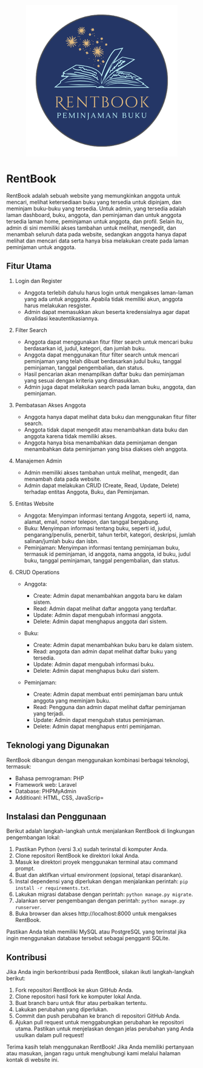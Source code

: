 <p align="center"><a href="#" target="_blank"><img src="https://github.com/fathiamaliah/pemweb/blob/cd05ae3ca746bf99a9b4c3612b871672f3866adb/4.png" width="400" alt="Laravel Logo"></a></p>

# RentBook

RentBook adalah sebuah website yang memungkinkan anggota untuk mencari, melihat ketersediaan buku yang tersedia untuk dipinjam, dan meminjam buku-buku yang tersedia. Untuk admin, yang tersedia adalah laman dashboard,  buku, anggota, dan peminjaman dan untuk anggota tersedia laman home, peminjaman untuk anggota, dan profil. Selain itu,  admin di sini memiliki akses tambahan untuk melihat, mengedit, dan menambah  seluruh data pada website, sedangkan anggota hanya dapat melihat dan mencari data serta hanya bisa melakukan create pada laman peminjaman untuk anggota.

## Fitur Utama

1. Login dan Register
   - Anggota terlebih dahulu harus login untuk mengakses laman-laman yang ada untuk angggota. Apabila tidak memiliki akun, anggota harus melakukan resgister.
   - Admin dapat memasukkan akun beserta kredensialnya agar dapat divalidasi keautentikasiannya.
     
2. Filter Search
   - Anggota dapat menggunakan fitur filter search untuk mencari buku berdasarkan id, judul, kategori, dan jumlah buku.
   - Anggota dapat menggunakan fitur filter search untuk mencari peminjaman yang telah dibuat berdasarkan judul buku, tanggal peminjaman, tanggal pengembalian, dan status.
   - Hasil pencarian akan menampilkan daftar buku dan peminjaman yang sesuai dengan kriteria yang dimasukkan.
   - Admin juga dapat melakukan search pada laman buku, anggota, dan peminjaman.

3. Pembatasan Akses Anggota
   - Anggota hanya dapat melihat data buku dan menggunakan fitur filter search.
   - Anggota tidak dapat mengedit atau menambahkan data buku dan anggota karena tidak memiliki akses.
   - Anggota hanya bisa menambahkan data peminjaman dengan menambahkan data peminjaman yang bisa diakses oleh anggota.

4. Manajemen Admin
   - Admin memiliki akses tambahan untuk melihat, mengedit, dan menambah data pada website.
   - Admin dapat melakukan CRUD (Create, Read, Update, Delete) terhadap entitas Anggota, Buku, dan Peminjaman.

5. Entitas Website

   - Anggota: Menyimpan informasi tentang Anggota, seperti id, nama, alamat, email, nomor telepon, dan tanggal bergabung.
   - Buku: Menyimpan informasi tentang buku, seperti id, judul, pengarang/penulis, penerbit, tahun terbit, kategori, deskripsi, jumlah salinan/jumlah buku  dan isbn.
   - Peminjaman: Menyimpan informasi tentang peminjaman buku, termasuk id peminjaman, id anggota,  nama anggota, id buku, judul buku, tanggal peminjaman, tanggal          pengembalian, dan status.

6. CRUD Operations

   - Anggota:
     - Create: Admin dapat menambahkan anggota baru ke dalam sistem.
     - Read: Admin dapat melihat daftar anggota yang terdaftar.
     - Update: Admin dapat mengubah informasi anggota.
     - Delete: Admin dapat menghapus anggota dari sistem.

   - Buku:
     - Create: Admin dapat menambahkan buku baru ke dalam sistem.
     - Read: anggota dan admin dapat melihat daftar buku yang tersedia.
     - Update: Admin dapat mengubah informasi buku.
     - Delete: Admin dapat menghapus buku dari sistem.

   - Peminjaman:
     - Create: Admin dapat membuat entri peminjaman baru untuk anggota yang meminjam buku.
     - Read: Pengguna dan admin dapat melihat daftar peminjaman yang terjadi.
     - Update: Admin dapat mengubah status peminjaman.
     - Delete: Admin dapat menghapus entri peminjaman.

## Teknologi yang Digunakan

RentBook dibangun dengan menggunakan kombinasi berbagai teknologi, termasuk:

- Bahasa pemrograman: PHP
- Framework web: Laravel 
- Database: PHPMyAdmin
- Additioanl: HTML, CSS, JavaScrip=

## Instalasi dan Penggunaan

Berikut adalah langkah-langkah untuk menjalankan RentBook di lingkungan pengembangan lokal:

1. Pastikan Python (versi 3.x) sudah terinstal di komputer Anda.
2. Clone repositori RentBook ke direktori lokal Anda.
3. Masuk ke direktori proyek menggunakan terminal atau command prompt.
4. Buat dan aktifkan virtual environment (opsional, tetapi disarankan).
5. Instal dependensi yang diperlukan dengan menjalankan perintah: `pip install -r requirements.txt`.
6. Lakukan migrasi database dengan perintah: `python manage.py migrate`.
7. Jalankan server pengembangan dengan perintah: `python manage.py runserver`.
8. Buka browser dan akses http://localhost:8000 untuk mengakses RentBook.

Pastikan Anda telah memiliki MySQL atau PostgreSQL yang terinstal jika ingin menggunakan database tersebut sebagai pengganti SQLite.

## Kontribusi

Jika Anda ingin berkontribusi pada RentBook, silakan ikuti langkah-langkah berikut:

1. Fork repositori RentBook ke akun GitHub Anda.
2. Clone repositori hasil fork ke komputer lokal Anda.
3. Buat branch baru untuk fitur atau perbaikan tertentu.
4. Lakukan perubahan yang diperlukan.
5. Commit dan push perubahan ke branch di repositori GitHub Anda.
6. Ajukan pull request untuk menggabungkan perubahan ke repositori utama.
Pastikan untuk menjelaskan dengan jelas perubahan yang Anda usulkan dalam pull request!

Terima kasih telah menggunakan RentBook! Jika Anda memiliki pertanyaan atau masukan, jangan ragu untuk menghubungi kami melalui halaman kontak di website ini.
